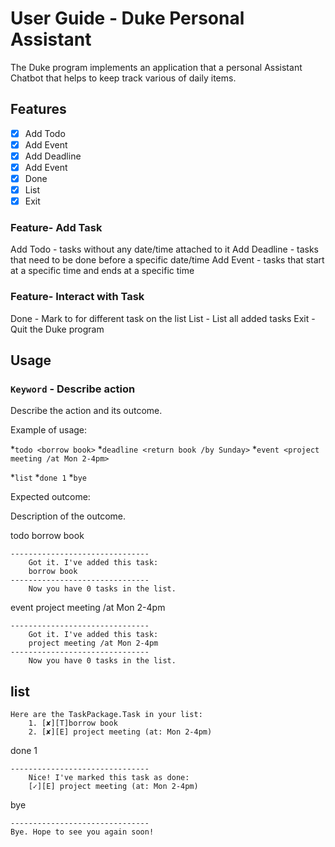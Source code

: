 # User Guide - Duke Personal Assistant
The Duke program implements an application that
a personal Assistant Chatbot that helps to keep track various of daily items.

## Features 
- [x] Add Todo
- [x] Add Event
- [x] Add Deadline
- [x] Add Event
- [x] Done
- [x] List 
- [x] Exit

### Feature- Add Task

Add Todo - tasks without any date/time attached to it
Add Deadline - tasks that need to be done before a specific date/time
Add Event - tasks that start at a specific time and ends at a specific time

### Feature- Interact with Task

Done - Mark to for different task on the list
List - List all added tasks
Exit - Quit the Duke program


## Usage

### `Keyword` - Describe action

Describe the action and its outcome.

Example of usage: 

*`todo <borrow book>`
*`deadline <return book /by Sunday>`
*`event <project meeting /at Mon 2-4pm>`

*`list`
*`done 1`
*`bye`

Expected outcome:

Description of the outcome.

todo borrow book
```
-------------------------------
    Got it. I've added this task:
    borrow book
-------------------------------
    Now you have 0 tasks in the list.
```
    
event project meeting /at Mon 2-4pm
```  
-------------------------------
    Got it. I've added this task:
    project meeting /at Mon 2-4pm
-------------------------------
    Now you have 0 tasks in the list.
```
    
list
-------------------------------
```
Here are the TaskPackage.Task in your list:
    1. [✘][T]borrow book
    2. [✘][E] project meeting (at: Mon 2-4pm)
```
    
done 1
```
-------------------------------
    Nice! I've marked this task as done:
    [✓][E] project meeting (at: Mon 2-4pm)
```
    
bye
```
-------------------------------
Bye. Hope to see you again soon!
```
